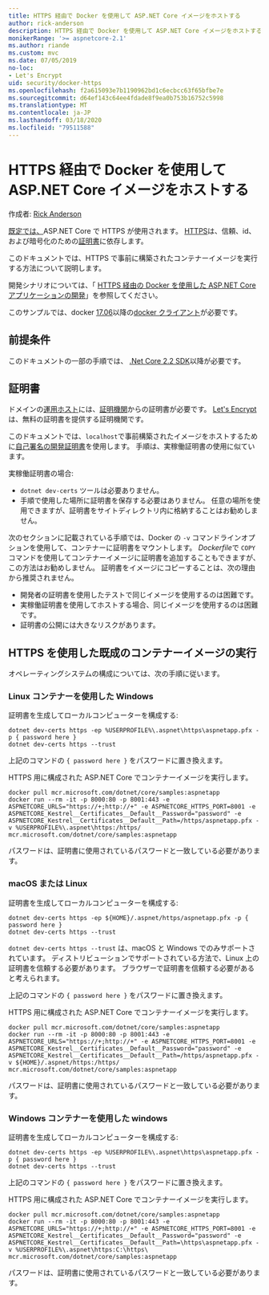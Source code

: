 ```yaml
---
title: HTTPS 経由で Docker を使用して ASP.NET Core イメージをホストする
author: rick-anderson
description: HTTPS 経由で Docker を使用して ASP.NET Core イメージをホストする方法について説明します。
monikerRange: '>= aspnetcore-2.1'
ms.author: riande
ms.custom: mvc
ms.date: 07/05/2019
no-loc:
- Let's Encrypt
uid: security/docker-https
ms.openlocfilehash: f2a615093e7b1190962bd1c6ecbcc63f65bfbe7e
ms.sourcegitcommit: d64ef143c64ee4fdade8f9ea0b753b16752c5998
ms.translationtype: MT
ms.contentlocale: ja-JP
ms.lasthandoff: 03/18/2020
ms.locfileid: "79511588"
---
```

# <a name="hosting-aspnet-core-images-with-docker-over-https"></a>HTTPS 経由で Docker を使用して ASP.NET Core イメージをホストする

作成者: [Rick Anderson](https://twitter.com/RickAndMSFT)

[既定では、](/aspnet/core/security/enforcing-ssl)ASP.NET Core で HTTPS が使用されます。 [HTTPS](https://en.wikipedia.org/wiki/HTTPS)は、信頼、id、および暗号化のための[証明書](https://en.wikipedia.org/wiki/Public_key_certificate)に依存します。

このドキュメントでは、HTTPS で事前に構築されたコンテナーイメージを実行する方法について説明します。

開発シナリオについては、「 [HTTPS 経由の Docker を使用した ASP.NET Core アプリケーションの開発](https://github.com/dotnet/dotnet-docker/blob/master/samples/run-aspnetcore-https-development.md)」を参照してください。

このサンプルでは、docker [17.06](https://docs.docker.com/release-notes/docker-ce)以降の[docker クライアント](https://www.docker.com/products/docker)が必要です。

## <a name="prerequisites"></a>前提条件

このドキュメントの一部の手順では、 [.Net Core 2.2 SDK](https://dotnet.microsoft.com/download)以降が必要です。

## <a name="certificates"></a>証明書

ドメインの[運用ホスト](https://blogs.msdn.microsoft.com/webdev/2017/11/29/configuring-https-in-asp-net-core-across-different-platforms/)には、[証明機関](https://wikipedia.org/wiki/Certificate_authority)からの証明書が必要です。 [Let's Encrypt](https://letsencrypt.org/)は、無料の証明書を提供する証明機関です。

このドキュメントでは、`localhost`で事前構築されたイメージをホストするために[自己署名の開発証明書](https://en.wikipedia.org/wiki/Self-signed_certificate)を使用します。 手順は、実稼働証明書の使用に似ています。

実稼働証明書の場合:

* `dotnet dev-certs` ツールは必要ありません。
* 手順で使用した場所に証明書を保存する必要はありません。 任意の場所を使用できますが、証明書をサイトディレクトリ内に格納することはお勧めしません。

次のセクションに記載されている手順では、Docker の `-v` コマンドラインオプションを使用して、コンテナーに証明書をマウントします。 *Dockerfile*で `COPY` コマンドを使用してコンテナーイメージに証明書を追加することもできますが、この方法はお勧めしません。 証明書をイメージにコピーすることは、次の理由から推奨されません。

* 開発者の証明書を使用したテストで同じイメージを使用するのは困難です。
* 実稼働証明書を使用してホストする場合、同じイメージを使用するのは困難です。
* 証明書の公開には大きなリスクがあります。

## <a name="running-pre-built-container-images-with-https"></a>HTTPS を使用した既成のコンテナーイメージの実行

オペレーティングシステムの構成については、次の手順に従います。

### <a name="windows-using-linux-containers"></a>Linux コンテナーを使用した Windows

証明書を生成してローカルコンピューターを構成する:

```dotnetcli
dotnet dev-certs https -ep %USERPROFILE%\.aspnet\https\aspnetapp.pfx -p { password here }
dotnet dev-certs https --trust
```

上記のコマンドの `{ password here }` をパスワードに置き換えます。

HTTPS 用に構成された ASP.NET Core でコンテナーイメージを実行します。

```console
docker pull mcr.microsoft.com/dotnet/core/samples:aspnetapp
docker run --rm -it -p 8000:80 -p 8001:443 -e ASPNETCORE_URLS="https://+;http://+" -e ASPNETCORE_HTTPS_PORT=8001 -e ASPNETCORE_Kestrel__Certificates__Default__Password="password" -e ASPNETCORE_Kestrel__Certificates__Default__Path=/https/aspnetapp.pfx -v %USERPROFILE%\.aspnet\https:/https/ mcr.microsoft.com/dotnet/core/samples:aspnetapp
```

パスワードは、証明書に使用されているパスワードと一致している必要があります。

### <a name="macos-or-linux"></a>macOS または Linux

証明書を生成してローカルコンピューターを構成する:

```dotnetcli
dotnet dev-certs https -ep ${HOME}/.aspnet/https/aspnetapp.pfx -p { password here }
dotnet dev-certs https --trust
```

`dotnet dev-certs https --trust` は、macOS と Windows でのみサポートされています。 ディストリビューションでサポートされている方法で、Linux 上の証明書を信頼する必要があります。 ブラウザーで証明書を信頼する必要があると考えられます。

上記のコマンドの `{ password here }` をパスワードに置き換えます。

HTTPS 用に構成された ASP.NET Core でコンテナーイメージを実行します。

```console
docker pull mcr.microsoft.com/dotnet/core/samples:aspnetapp
docker run --rm -it -p 8000:80 -p 8001:443 -e ASPNETCORE_URLS="https://+;http://+" -e ASPNETCORE_HTTPS_PORT=8001 -e ASPNETCORE_Kestrel__Certificates__Default__Password="password" -e ASPNETCORE_Kestrel__Certificates__Default__Path=/https/aspnetapp.pfx -v ${HOME}/.aspnet/https:/https/ mcr.microsoft.com/dotnet/core/samples:aspnetapp
```

パスワードは、証明書に使用されているパスワードと一致している必要があります。

### <a name="windows-using-windows-containers"></a>Windows コンテナーを使用した windows

証明書を生成してローカルコンピューターを構成する:

```dotnetcli
dotnet dev-certs https -ep %USERPROFILE%\.aspnet\https\aspnetapp.pfx -p { password here }
dotnet dev-certs https --trust
```

上記のコマンドの `{ password here }` をパスワードに置き換えます。

HTTPS 用に構成された ASP.NET Core でコンテナーイメージを実行します。

```console
docker pull mcr.microsoft.com/dotnet/core/samples:aspnetapp
docker run --rm -it -p 8000:80 -p 8001:443 -e ASPNETCORE_URLS="https://+;http://+" -e ASPNETCORE_HTTPS_PORT=8001 -e ASPNETCORE_Kestrel__Certificates__Default__Password="password" -e ASPNETCORE_Kestrel__Certificates__Default__Path=\https\aspnetapp.pfx -v %USERPROFILE%\.aspnet\https:C:\https\ mcr.microsoft.com/dotnet/core/samples:aspnetapp
```

パスワードは、証明書に使用されているパスワードと一致している必要があります。
